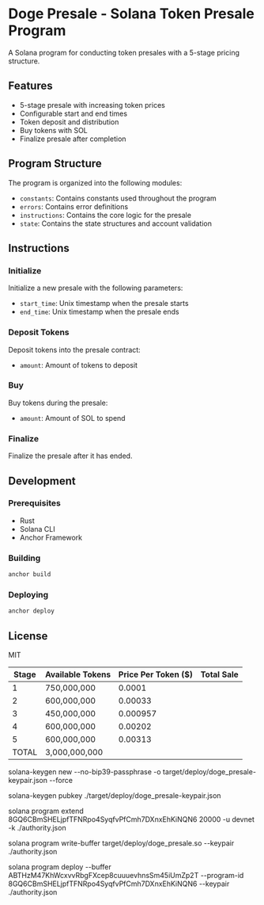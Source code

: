 # Doge Presale - Solana Token Presale Program

A Solana program for conducting token presales with a 5-stage pricing structure.

## Features

- 5-stage presale with increasing token prices
- Configurable start and end times
- Token deposit and distribution
- Buy tokens with SOL
- Finalize presale after completion

## Program Structure

The program is organized into the following modules:

- `constants`: Contains constants used throughout the program
- `errors`: Contains error definitions
- `instructions`: Contains the core logic for the presale
- `state`: Contains the state structures and account validation

## Instructions

### Initialize

Initialize a new presale with the following parameters:
- `start_time`: Unix timestamp when the presale starts
- `end_time`: Unix timestamp when the presale ends

### Deposit Tokens

Deposit tokens into the presale contract:
- `amount`: Amount of tokens to deposit

### Buy

Buy tokens during the presale:
- `amount`: Amount of SOL to spend

### Finalize

Finalize the presale after it has ended.

## Development

### Prerequisites

- Rust
- Solana CLI
- Anchor Framework

### Building

```bash
anchor build
```

### Deploying

```bash
anchor deploy
```

## License

MIT







| Stage | Available Tokens | Price Per Token ($) | Total Sale |
|-------|-----------------|----------------------|------------|
| 1     | 750,000,000     | 0.0001               |            |
| 2     | 600,000,000     | 0.00033              |            |
| 3     | 450,000,000     | 0.000957             |            |
| 4     | 600,000,000     | 0.00202              |            |
| 5     | 600,000,000     | 0.00313              |            |
| TOTAL | 3,000,000,000   |                      |            |





solana-keygen new --no-bip39-passphrase -o target/deploy/doge_presale-keypair.json --force



solana-keygen pubkey ./target/deploy/doge_presale-keypair.json



solana program extend 8GQ6CBmSHELjpfTFNRpo4SyqfvPfCmh7DXnxEhKiNQN6 20000 -u devnet -k ./authority.json



solana program write-buffer target/deploy/doge_presale.so --keypair ./authority.json



solana program deploy --buffer ABTHzM47KhWcxvvRbgFXcep8cuuuevhnsSm45iUmZp2T --program-id 8GQ6CBmSHELjpfTFNRpo4SyqfvPfCmh7DXnxEhKiNQN6 --keypair ./authority.json